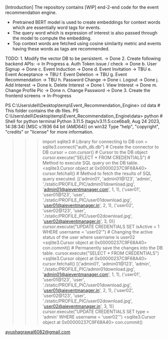 [Introduction]
The repository contains [WIP] end-2-end code for the event recommendation engine. 

- Pretrained BERT model is used to create embeddings for context words which are essentially word tags for events. 
- The query word which is expression of interest is also passed through the model to compute the embedding. 
- Top <K> context words are fetched using cosine similarity metric and events having these words as tags are recommended.


TODO:
    1. Modify the vector DB to be persistent. -> Done
    2. Create following backend APIs: -> In Progress
        a. Auth Token issue / check -> Done
        b. User Signup -> Done
        c. Event Induction -> Done
        d. Event Invitation -> TBU
        e. Event Aceeptance -> TBU
        f. Event Deletion -> TBU
        g. Event Recommendation -> TBU
        h. Password Change -> Done
        i. Logout -> Done
        j. Add Interest -> Done
        k. Delete Interest -> Done
        l. View Interest -> Done
        m. Change Profile Pic -> Done
        n. Change Password -> Done
    3. Create the frontend screens -> In-Progress


PS C:\Users\dell\Desktop\temp\Event_Recommendation_Engine> cd data   # This folder contains the db files.
PS C:\Users\dell\Desktop\temp\Event_Recommendation_Engine\data> python # Shell for python terminal
Python 3.11.5 (tags/v3.11.5:cce6ba9, Aug 24 2023, 14:38:34) [MSC v.1936 64 bit (AMD64)] on win32
Type "help", "copyright", "credits" or "license" for more information.
>>> import sqlite3 # Library for connecting to DB
>>> con = sqlite3.connect("auth_db.db") # Create the connector to DB
>>> cursor = con.cursor() # Cursor to the DB object
>>> cursor.execute("SELECT * FROM CREDENTIALS") # Method to execute SQL query on the DB table.
<sqlite3.Cursor object at 0x00000237C9F68A40>
>>> cursor.fetchall()  # Method to fetch the results of SQL query executed.
[('admin01', 'admin01@123', 'admin', './static/PROFILE_PIC/admin01download.jpg', 'admin01@aieventmanager.com', 1, 1), ('user01', 'user01@123', 'user', './static/PROFILE_PIC/user01download.jpg', 'user01@aieventmanager.in', 2, 1), ('user02', 'user02@123', 'user', './static/PROFILE_PIC/user02download.jpg', 'user02@aieventmanager.in', 3, 0)]
>>> cursor.execute("UPDATE CREDENTIALS SET isActive = 1 WHERE username = 'user02'")  # Changing the active status of the user where username is user02
<sqlite3.Cursor object at 0x00000237C9F68A40>
>>> con.commit() # Permanently save the changes into the DB table.
>>> cursor.execute("SELECT * FROM CREDENTIALS")
<sqlite3.Cursor object at 0x00000237C9F68A40>
>>> cursor.fetchall()
[('admin01', 'admin01@123', 'admin', './static/PROFILE_PIC/admin01download.jpg', 'admin01@aieventmanager.com', 1, 1), ('user01', 'user01@123', 'user', './static/PROFILE_PIC/user01download.jpg', 'user01@aieventmanager.in', 2, 1), ('user02', 'user02@123', 'user', './static/PROFILE_PIC/user02download.jpg', 'user02@aieventmanager.in', 3, 1)]
>>> cursor.execute("UPDATE CREDENTIALS SET type = 'admin' WHERE username = 'user02'")
<sqlite3.Cursor object at 0x00000237C9F68A40>
>>> con.commit()


ayushagrawal6082@gmail.com
